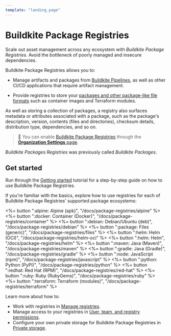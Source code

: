 ```yaml
---
template: "landing_page"
---
```


# Buildkite Package Registries

Scale out asset management across any ecosystem with _Buildkite Package Registries_. Avoid the bottleneck of poorly managed and insecure dependencies.

Buildkite Package Registries allows you to:

- Manage artifacts and packages from [Buildkite Pipelines](/docs/pipelines), as well as other CI/CD applications that require artifact management.

- Provide registries to store your [packages and other package-like file formats](/docs/package-registries/background) such as container images and Terraform modules.

As well as storing a collection of packages, a registry also surfaces metadata or attributes associated with a package, such as the package's description, version, contents (files and directories), checksum details, distribution type, dependencies, and so on.

> 📘
> You can enable [Buildkite Package Registries](https://buildkite.com/packages) through the [**Organization Settings** page](/docs/package-registries/security/permissions#enabling-buildkite-packages).

_Buildkite Packages Registries_ was previously called _Buildkite Packages_.

## Get started

Run through the [Getting started](/docs/package-registries/getting-started) tutorial for a step-by-step guide on how to use Buildkite Package Registries.

If you're familiar with the basics, explore how to use registries for each of Buildkite Package Registries' supported package ecosystems:

<!-- vale off -->

<div class="ButtonGroup">
  <%= button ":alpine: Alpine (apk)", "/docs/package-registries/alpine" %>
  <%= button ":docker: Container (Docker)", "/docs/package-registries/container" %>
  <%= button ":debian: Debian/Ubuntu (deb)", "/docs/package-registries/debian" %>
  <%= button ":package: Files (generic)", "/docs/package-registries/files" %>
  <%= button ":helm: Helm (OCI)", "/docs/package-registries/helm-oci" %>
  <%= button ":helm: Helm", "/docs/package-registries/helm" %>
  <%= button ":maven: Java (Maven)", "/docs/package-registries/maven" %>
  <%= button ":gradle: Java (Gradle)", "/docs/package-registries/gradle" %>
  <%= button ":node: JavaScript (npm)", "/docs/package-registries/javascript" %>
  <%= button ":python: Python (PyPI)", "/docs/package-registries/python" %>
  <%= button ":redhat: Red Hat (RPM)", "/docs/package-registries/red-hat" %>
  <%= button ":ruby: Ruby (RubyGems)", "/docs/package-registries/ruby" %>
  <%= button ":terraform: Terraform (modules)", "/docs/package-registries/terraform" %>
</div>

<!-- vale on -->

Learn more about how to:

- Work with registries in [Manage registries](/docs/package-registries/manage-registries).
- Manage access to your registries in [User, team, and registry permissions](/docs/package-registries/security/permissions).
- Configure your own private storage for Buildkite Package Registries in [Private storage](/docs/package-registries/private-storage).
